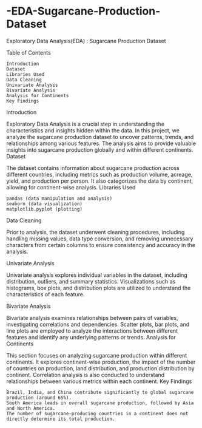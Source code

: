 # -EDA-Sugarcane-Production-Dataset
Exploratory Data Analysis(EDA) : Sugarcane Production Dataset

Table of Contents

    Introduction
    Dataset
    Libraries Used
    Data Cleaning
    Univariate Analysis
    Bivariate Analysis
    Analysis for Continents
    Key Findings

Introduction

Exploratory Data Analysis is a crucial step in understanding the characteristics and insights hidden within the data. In this project, we analyze the sugarcane production dataset to uncover patterns, trends, and relationships among various features. The analysis aims to provide valuable insights into sugarcane production globally and within different continents.
Dataset

The dataset contains information about sugarcane production across different countries, including metrics such as production volume, acreage, yield, and production per person. It also categorizes the data by continent, allowing for continent-wise analysis.
Libraries Used

    pandas (data manipulation and analysis)
    seaborn (data visualization)
    matplotlib.pyplot (plotting)

Data Cleaning

Prior to analysis, the dataset underwent cleaning procedures, including handling missing values, data type conversion, and removing unnecessary characters from certain columns to ensure consistency and accuracy in the analysis.

Univariate Analysis

Univariate analysis explores individual variables in the dataset, including distribution, outliers, and summary statistics. Visualizations such as histograms, box plots, and distribution plots are utilized to understand the characteristics of each feature.

Bivariate Analysis

Bivariate analysis examines relationships between pairs of variables, investigating correlations and dependencies. Scatter plots, bar plots, and line plots are employed to analyze the interactions between different features and identify any underlying patterns or trends.
Analysis for Continents

This section focuses on analyzing sugarcane production within different continents. It explores continent-wise production, the impact of the number of countries on production, land distribution, and production distribution by continent. Correlation analysis is also conducted to understand relationships between various metrics within each continent.
Key Findings

    Brazil, India, and China contribute significantly to global sugarcane production (around 65%).
    South America leads in overall sugarcane production, followed by Asia and North America.
    The number of sugarcane-producing countries in a continent does not directly determine its total production.
